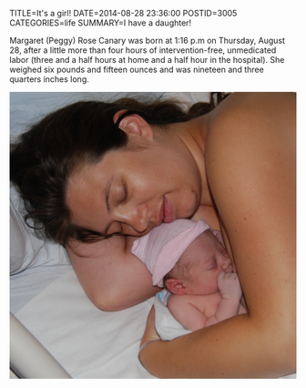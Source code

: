 TITLE=It's a girl!
DATE=2014-08-28 23:36:00
POSTID=3005
CATEGORIES=life
SUMMARY=I have a daughter!

Margaret (Peggy) Rose Canary was born at 1:16 p.m on Thursday, August 28, after a little more than four hours of intervention-free, unmedicated labor (three and a half hours at home and a half hour in the hospital). She weighed six pounds and fifteen ounces and was nineteen and three quarters inches long. 

<a href="/images/2014-08-28_DSC_2209_1024.jpg"><img src="/images/2014-08-28_DSC_2209_1024.jpg" alt="Lindsay &amp; Peggy" class="maxy"></a>
